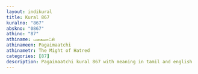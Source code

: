 ```yaml
---
layout: indikural
title: Kural 867
kuralno: "867"
abskno: "0867"
athino: "87"
athiname: பகைமாட்சி
athinameen: Pagaimaatchi
athinametr: The Might of Hatred
categories: [87]
description: Pagaimaatchi kural 867 with meaning in tamil and english 
---
```


